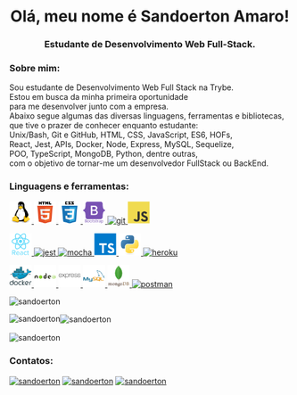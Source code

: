 <h1 align="center">Olá, meu nome é Sandoerton Amaro!</h1>
<h3 align="center">Estudante de Desenvolvimento Web Full-Stack.</h3>

<h3 align="left">Sobre mim:</h3>
<p align="left">
Sou estudante de Desenvolvimento Web Full Stack na Trybe.<br>
Estou em busca da minha primeira oportunidade<br>
para me desenvolver junto com a empresa.<br>
Abaixo segue algumas das diversas linguagens, ferramentas e bibliotecas,<br>
que tive o prazer de conhecer enquanto estudante:<br>
Unix/Bash, Git e GitHub, HTML, CSS, JavaScript, ES6, HOFs,<br>
React, Jest, APIs, Docker, Node, Express, MySQL, Sequelize,<br>
POO, TypeScript, MongoDB, Python, dentre outras,<br>
com o objetivo de tornar-me um desenvolvedor FullStack ou BackEnd.
</p>

<h3 align="left">Linguagens e ferramentas:</h3>
<p align="left"> 
<a href="https://www.linux.org/" target="_blank" rel="noreferrer"> <img src="https://raw.githubusercontent.com/devicons/devicon/master/icons/linux/linux-original.svg" alt="linux" width="40" height="40"/> </a>
<a href="https://www.w3.org/html/" target="_blank" rel="noreferrer"> <img src="https://raw.githubusercontent.com/devicons/devicon/master/icons/html5/html5-original-wordmark.svg" alt="html5" width="40" height="40"/> </a>
<a href="https://www.w3schools.com/css/" target="_blank" rel="noreferrer"> <img src="https://raw.githubusercontent.com/devicons/devicon/master/icons/css3/css3-original-wordmark.svg" alt="css3" width="40" height="40"/> </a>
<a href="https://getbootstrap.com" target="_blank" rel="noreferrer"> <img src="https://raw.githubusercontent.com/devicons/devicon/master/icons/bootstrap/bootstrap-plain-wordmark.svg" alt="bootstrap" width="40" height="40"/> </a>
<a href="https://git-scm.com/" target="_blank" rel="noreferrer"> <img src="https://www.vectorlogo.zone/logos/git-scm/git-scm-icon.svg" alt="git" width="40" height="40"/> </a>
<a href="https://developer.mozilla.org/en-US/docs/Web/JavaScript" target="_blank" rel="noreferrer"> <img src="https://raw.githubusercontent.com/devicons/devicon/master/icons/javascript/javascript-original.svg" alt="javascript" width="40" height="40"/> </a>
</p>
<p align="left"> 
<a href="https://reactjs.org/" target="_blank" rel="noreferrer"> <img src="https://raw.githubusercontent.com/devicons/devicon/master/icons/react/react-original-wordmark.svg" alt="react" width="40" height="40"/> </a>
<a href="https://jestjs.io" target="_blank" rel="noreferrer"> <img src="https://www.vectorlogo.zone/logos/jestjsio/jestjsio-icon.svg" alt="jest" width="40" height="40"/> </a>
<a href="https://mochajs.org" target="_blank" rel="noreferrer"> <img src="https://www.vectorlogo.zone/logos/mochajs/mochajs-icon.svg" alt="mocha" width="40" height="40"/> </a>
<a href="https://www.typescriptlang.org/" target="_blank" rel="noreferrer"> <img src="https://raw.githubusercontent.com/devicons/devicon/master/icons/typescript/typescript-original.svg" alt="typescript" width="40" height="40"/> </a> 
<a href="https://www.python.org" target="_blank" rel="noreferrer"> <img src="https://raw.githubusercontent.com/devicons/devicon/master/icons/python/python-original.svg" alt="python" width="40" height="40"/> </a>
<a href="https://heroku.com" target="_blank" rel="noreferrer"> <img src="https://www.vectorlogo.zone/logos/heroku/heroku-icon.svg" alt="heroku" width="40" height="40"/> </a>
</p>
<p align="left"> 
<a href="https://www.docker.com/" target="_blank" rel="noreferrer"> <img src="https://raw.githubusercontent.com/devicons/devicon/master/icons/docker/docker-original-wordmark.svg" alt="docker" width="40" height="40"/> </a>
<a href="https://nodejs.org" target="_blank" rel="noreferrer"> <img src="https://raw.githubusercontent.com/devicons/devicon/master/icons/nodejs/nodejs-original-wordmark.svg" alt="nodejs" width="40" height="40"/> </a>
<a href="https://expressjs.com" target="_blank" rel="noreferrer"> <img src="https://raw.githubusercontent.com/devicons/devicon/master/icons/express/express-original-wordmark.svg" alt="express" width="40" height="40"/> </a>
<a href="https://www.mysql.com/" target="_blank" rel="noreferrer"> <img src="https://raw.githubusercontent.com/devicons/devicon/master/icons/mysql/mysql-original-wordmark.svg" alt="mysql" width="40" height="40"/> </a>
<a href="https://www.mongodb.com/" target="_blank" rel="noreferrer"> <img src="https://raw.githubusercontent.com/devicons/devicon/master/icons/mongodb/mongodb-original-wordmark.svg" alt="mongodb" width="40" height="40"/> </a>
<a href="https://postman.com" target="_blank" rel="noreferrer"> <img src="https://www.vectorlogo.zone/logos/getpostman/getpostman-icon.svg" alt="postman" width="40" height="40"/> </a>
</p>

<p align="left"> <img src="https://komarev.com/ghpvc/?username=sandoerton&label=Profile%20views&color=0e75b6&style=flat" alt="sandoerton" /> </p>

<p><img align="left" src="https://github-readme-stats.vercel.app/api/top-langs?username=sandoerton&theme=github_dark&show_icons=true&locale=en&layout=compact" alt="sandoerton" /></p>

<p><img align="center" src="https://github-readme-stats.vercel.app/api?username=sandoerton&theme=github_dark&show_icons=true&locale=en" alt="sandoerton" /></p>

<p><img align="center" src="https://github-readme-streak-stats.herokuapp.com/?user=sandoerton&" alt="sandoerton" /></p>

<h3 align="left">Contatos:</h3>
<p align="left">
<a href="https://linkedin.com/in/sandoerton" target="blank"><img align="center" src="https://raw.githubusercontent.com/rahuldkjain/github-profile-readme-generator/master/src/images/icons/Social/linked-in-alt.svg" alt="sandoerton" height="30" width="40" /></a>
<a href="mailto:sandoerton@gmail.com" target="blank"><img align="center" src="https://ssl.gstatic.com/ui/v1/icons/mail/rfr/logo_gmail_lockup_default_1x_r5.png" alt="sandoerton" height="30" width="80" /></a>
<a href="https://abrir.link/ZpVZg" target="blank"><img align="center" src="https://static.whatsapp.net/rsrc.php/ym/r/36B424nhiL4.svg" alt="sandoerton" height="30" width="130" /></a></p>
